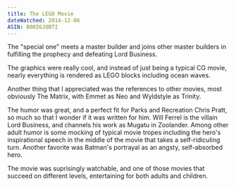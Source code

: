 ```yaml
---
title: The LEGO Movie
dateWatched: 2014-12-06
ASIN: B00I6JOBTI
---
```


The "special one" meets a master builder and joins other master builders in fulfilling the 
prophecy and defeating Lord Business.

The graphics were really cool, and instead of just being a typical CG movie, nearly everything
is rendered as LEGO blocks including ocean waves.

Another thing that I appreciated was the references to other movies, most obviously The Matrix,
with Emmet as Neo and Wyldstyle as Trinity.

The humor was great, and a perfect fit for Parks and Recreation Chris Pratt, so much so that 
I wonder if it was written for him. Will Ferrel is the villain Lord Business, and channels
his work as Mugatu in Zoolander. Among other adult humor is some mocking of typical movie tropes
including the hero's inspirational speech in the middle of the movie that takes a 
self-ridiculing turn. Another favorite was Batman's portrayal as an angsty, self-absorbed hero.

The movie was suprisingly watchable, and one of those movies that succeed on different levels,
entertaining for both adults and children.
